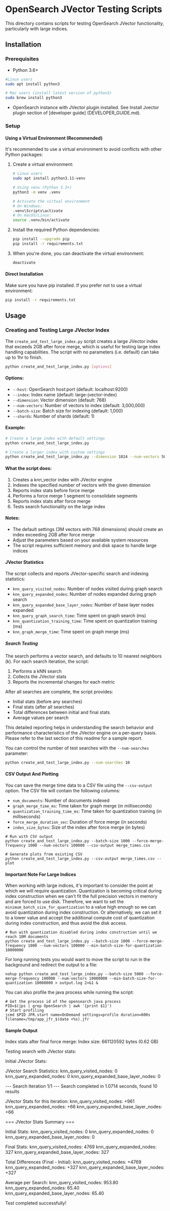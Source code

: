 # OpenSearch JVector Testing Scripts

This directory contains scripts for testing OpenSearch JVector functionality, particularly with large indices.

## Installation

### Prerequisites

- Python 3.6+
```bash
#Linux users
sudo apt install python3

# Mac users (install latest version of python3)
sudo brew install python3
```
- OpenSearch instance with JVector plugin installed. 
   See Install Jvector plugin section of [developer guide] (DEVELOPER_GUIDE.md).

### Setup

#### Using a Virtual Environment (Recommended)

It's recommended to use a virtual environment to avoid conflicts with other Python packages:

1. Create a virtual environment:
   ```bash
   # Linux users
   sudo apt install python3.11-venv   

   # Using venv (Python 3.3+)
   python3 -m venv .venv
   
   # Activate the virtual environment
   # On Windows:
   .venv\Scripts\activate
   # On macOS/Linux:
   source .venv/bin/activate
   ```

2. Install the required Python dependencies:
   ```bash
   pip install --upgrade pip
   pip install -r requirements.txt
   ```

3. When you're done, you can deactivate the virtual environment:
   ```bash
   deactivate
   ```

#### Direct Installation

Make sure you have pip installed. If you prefer not to use a virtual environment:

```bash
pip install -r requirements.txt
```

## Usage

### Creating and Testing Large JVector Index

The `create_and_test_large_index.py` script creates a large JVector index that exceeds 2GB after force merge, which is useful for testing large index handling capabilities. The script with no parameters (i.e. default) can take up to 1hr to finish. 

```bash
python create_and_test_large_index.py [options]
```

#### Options:

- `--host`: OpenSearch host:port (default: localhost:9200)
- `--index`: Index name (default: large-jvector-index)
- `--dimension`: Vector dimension (default: 768)
- `--num-vectors`: Number of vectors to index (default: 3,000,000)
- `--batch-size`: Batch size for indexing (default: 1,000)
- `--shards`: Number of shards (default: 1)

#### Example:

```bash
# Create a large index with default settings
python create_and_test_large_index.py

# Create a larger index with custom settings
python create_and_test_large_index.py --dimension 1024 --num-vectors 5000000 --batch-size 2000 --shards 2
```

#### What the script does:

1. Creates a knn_vector index with JVector engine
2. Indexes the specified number of vectors with the given dimension
3. Reports index stats before force merge
4. Performs a force merge 1 segment to consolidate segments
5. Reports index stats after force merge
6. Tests search functionality on the large index

#### Notes:

- The default settings (3M vectors with 768 dimensions) should create an index exceeding 2GB after force merge
- Adjust the parameters based on your available system resources
- The script requires sufficient memory and disk space to handle large indices

#### JVector Statistics

The script collects and reports JVector-specific search and indexing statistics:

- `knn_query_visited_nodes`: Number of nodes visited during graph search
- `knn_query_expanded_nodes`: Number of nodes expanded during graph search
- `knn_query_expanded_base_layer_nodes`: Number of base layer nodes expanded
- `knn_query_graph_search_time`: Time spent on graph search (ms)
- `knn_quantization_training_time`: Time spent on quantization training (ms)
- `knn_graph_merge_time`: Time spent on graph merge (ms)

##### Search Testing
The search performs a vector search, and defaults to 10 nearest neighbors (k). For each search iteration, the script:
1. Performs a kNN search
2. Collects the JVector stats
3. Reports the incremental changes for each metric

After all searches are complete, the script provides:
- Initial stats (before any searches)
- Final stats (after all searches)
- Total differences between initial and final stats
- Average values per search

This detailed reporting helps in understanding the search behavior and performance characteristics of the JVector engine on a per-query basis. Please refer to the last section of this readme for a sample report. 

You can control the number of test searches with the `--num-searches` parameter:

```bash
python create_and_test_large_index.py --num-searches 10
```

#### CSV Output And Plotting

You can save the merge time data to a CSV file using the `--csv-output` option. The CSV file will contain the following columns:

- `num_documents`: Number of documents indexed
- `graph_merge_time_ms`: Time taken for graph merge (in milliseconds)
- `quantization_training_time_ms`: Time taken for quantization training (in milliseconds)
- `force_merge_duration_sec`: Duration of force merge (in seconds)
- `index_size_bytes`: Size of the index after force merge (in bytes)

```shell
# Run with CSV output
python create_and_test_large_index.py --batch-size 1000 --force-merge-frequency 1000 --num-vectors 100000 --csv-output merge_times.csv

# Generate plots from existing CSV
python create_and_test_large_index.py --csv-output merge_times.csv --plot
```

#### Important Note For Large Indices

When working with large indices, it's important to consider the point at which we will require quantization.
Quantization is becoming critical during index construction when we can't fit the full precision vectors in memory and are forced to use disk.
Therefore, we want to set the `minimum_batch_size_for_quantization` to a value high enough so we can avoid quantization during index construction.
Or alternatively, we can set it to a lower value and accept the additional compute cost of quantization during index construction, and thus avoid the disk access.

```shell
# Run with quantization disabled during index construction until we reach 10M documents
python create_and_test_large_index.py --batch-size 1000 --force-merge-frequency 1000 --num-vectors 100000 --min-batch-size-for-quantization 10000000
```

For long running tests you would want to move the script to run in the background and redirect the output to a file:
```shell
nohup python create_and_test_large_index.py --batch-size 5000 --force-merge-frequency 100000 --num-vectors 10000000 --min-batch-size-for-quantization 10000000 > output.log 2>&1 &
```

You can also profile the java process while running the script:
```shell
# Get the process id of the opensearch java process
PID=$(jps | grep OpenSearch | awk '{print $1}')
# Start profiling
jcmd $PID JFR.start name=OnDemand settings=profile duration=600s filename=/tmp/app_jfr_$(date +%s).jfr
```

#### Sample Output 

Index stats after final force merge:
Index size: 661120592 bytes (0.62 GB)

Testing search with JVector stats:

Initial JVector Stats:

JVector Search Statistics:
  knn_query_visited_nodes: 0
  knn_query_expanded_nodes: 0
  knn_query_expanded_base_layer_nodes: 0

--- Search Iteration 1/1 ---
Search completed in 1.0714 seconds, found 10 results

JVector Stats for this iteration:
  knn_query_visited_nodes: +961
  knn_query_expanded_nodes: +66
  knn_query_expanded_base_layer_nodes: +66

=== JVector Stats Summary ===

Initial Stats:
  knn_query_visited_nodes: 0
  knn_query_expanded_nodes: 0
  knn_query_expanded_base_layer_nodes: 0

Final Stats:
  knn_query_visited_nodes: 4769
  knn_query_expanded_nodes: 327
  knn_query_expanded_base_layer_nodes: 327

Total Differences (Final - Initial):
  knn_query_visited_nodes: +4769
  knn_query_expanded_nodes: +327
  knn_query_expanded_base_layer_nodes: +327

Average per Search:
  knn_query_visited_nodes: 953.80
  knn_query_expanded_nodes: 65.40
  knn_query_expanded_base_layer_nodes: 65.40

Test completed successfully!